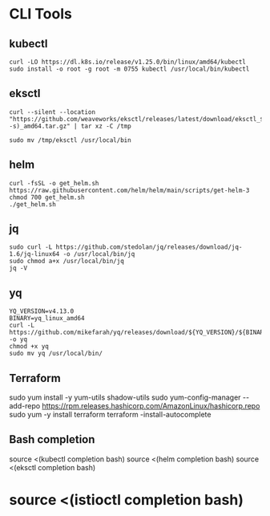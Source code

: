 # CLI Tools

## kubectl
```
curl -LO https://dl.k8s.io/release/v1.25.0/bin/linux/amd64/kubectl
sudo install -o root -g root -m 0755 kubectl /usr/local/bin/kubectl
```

## eksctl
```
curl --silent --location "https://github.com/weaveworks/eksctl/releases/latest/download/eksctl_$(uname -s)_amd64.tar.gz" | tar xz -C /tmp

sudo mv /tmp/eksctl /usr/local/bin
```

## helm
```
curl -fsSL -o get_helm.sh https://raw.githubusercontent.com/helm/helm/main/scripts/get-helm-3
chmod 700 get_helm.sh
./get_helm.sh
```

## jq
```
sudo curl -L https://github.com/stedolan/jq/releases/download/jq-1.6/jq-linux64 -o /usr/local/bin/jq
sudo chmod a+x /usr/local/bin/jq
jq -V
```

## yq
```
YQ_VERSION=v4.13.0
BINARY=yq_linux_amd64
curl -L https://github.com/mikefarah/yq/releases/download/${YQ_VERSION}/${BINARY} -o yq
chmod +x yq
sudo mv yq /usr/local/bin/
```

## Terraform
sudo yum install -y yum-utils shadow-utils
sudo yum-config-manager --add-repo https://rpm.releases.hashicorp.com/AmazonLinux/hashicorp.repo
sudo yum -y install terraform
terraform -install-autocomplete

## Bash completion

source <(kubectl completion bash)
source <(helm completion bash)
source <(eksctl completion bash)
# source <(istioctl completion bash)
<!-- source /etc/profile.d/bash_completion.sh  -->